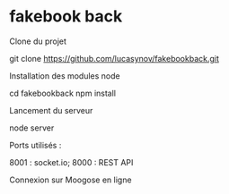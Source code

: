 # fakebook back

Clone du projet 

git clone  https://github.com/lucasynov/fakebookback.git

Installation des modules node

cd fakebookback
npm install

Lancement du serveur 

node server


Ports utilisés : 

8001 : socket.io;
8000 : REST API


Connexion sur Moogose en ligne 
